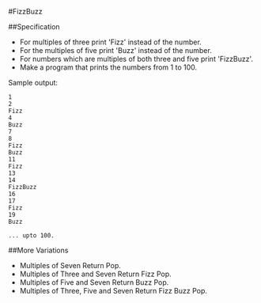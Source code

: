 #FizzBuzz

##Specification

* For multiples of three print 'Fizz' instead of the number.
* For the multiples of five print 'Buzz' instead of the number.
* For numbers which are multiples of both three and five print 'FizzBuzz'. 
* Make a program that prints the numbers from 1 to 100.

Sample output:

```
1
2
Fizz
4
Buzz
7
8
Fizz
Buzz
11
Fizz
13
14
FizzBuzz
16
17
Fizz
19
Buzz

... upto 100.
```

##More Variations
* Multiples of Seven Return Pop.
* Multiples of Three and Seven Return Fizz Pop.
* Multiples of Five and Seven Return Buzz Pop.
* Multiples of Three, Five and Seven Return Fizz Buzz Pop.
